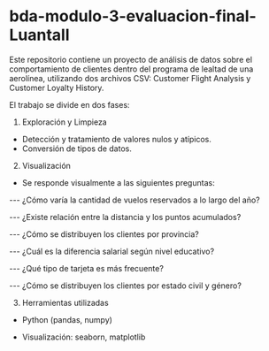 # bda-modulo-3-evaluacion-final-Luantall

Este repositorio contiene un proyecto de análisis de datos sobre el comportamiento de clientes dentro del programa de lealtad de una aerolínea, utilizando dos archivos CSV: Customer Flight Analysis y Customer Loyalty History.

El trabajo se divide en dos fases:

1. Exploración y Limpieza
- Detección y tratamiento de valores nulos y atípicos.
- Conversión de tipos de datos.

2. Visualización
- Se responde visualmente a las siguientes preguntas:

--- ¿Cómo varía la cantidad de vuelos reservados a lo largo del año?

--- ¿Existe relación entre la distancia y los puntos acumulados?

--- ¿Cómo se distribuyen los clientes por provincia?

--- ¿Cuál es la diferencia salarial según nivel educativo?

--- ¿Qué tipo de tarjeta es más frecuente?

--- ¿Cómo se distribuyen los clientes por estado civil y género?

3. Herramientas utilizadas
- Python (pandas, numpy)

- Visualización: seaborn, matplotlib
